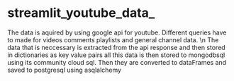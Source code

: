 # streamlit_youtube_data_

The data is aquired by using google api for youtube. 
Different queries have to made for videos comments playlists and general channel data.
\n The data that is neccessary is extracted from the api response and then stored in dictionaries as key value pairs
all this data is then stored to mongodbsql using its community cloud sql. Then they are converted to dataFrames and saved to postgresql using asqlalchemy
